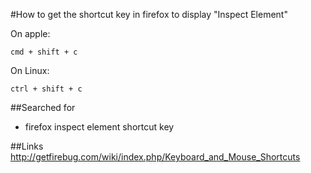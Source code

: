 #How to get the shortcut key in firefox to display "Inspect Element"

On apple:
```
cmd + shift + c
```

On Linux:
```
ctrl + shift + c
```


##Searched for
* firefox inspect element shortcut key

##Links
http://getfirebug.com/wiki/index.php/Keyboard_and_Mouse_Shortcuts 